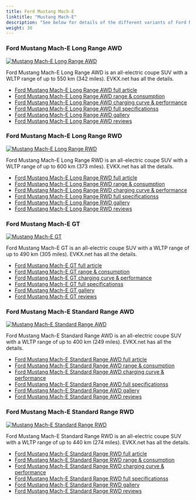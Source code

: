 ```yaml
---
title: Ford Mustang Mach-E
linktitle: "Mustang Mach-E"
description: "See below for details of the different variants of Ford Mustang Mach-E"
weight: 30
---
```

### Ford Mustang Mach-E Long Range AWD

<a href="mustang_mach-e_long_range_awd/"><img src="https://media.evkx.net/multimedia/models/ford/mustang_mach-e/mustang_mach-e_long_range_awd/main_1_st.jpg" class="img-fluid" alt="Mustang Mach-E Long Range AWD" ></a>

Ford Mustang Mach-E Long Range AWD is an all-electric coupe SUV with a WLTP range of up to 550 km (342 miles). EVKX.net has all the details. 

- [Ford Mustang Mach-E Long Range AWD full article](mustang_mach-e_long_range_awd/)
- [Ford Mustang Mach-E Long Range AWD range & consumption](mustang_mach-e_long_range_awd/rangeandconsumption/)
- [Ford Mustang Mach-E Long Range AWD charging curve & performance](mustang_mach-e_long_range_awd/chargingcurve/)
- [Ford Mustang Mach-E Long Range AWD full specificationss](mustang_mach-e_long_range_awd/specifications/)
- [Ford Mustang Mach-E Long Range AWD gallery](mustang_mach-e_long_range_awd/gallery/)
- [Ford Mustang Mach-E Long Range AWD reviews](mustang_mach-e_long_range_awd/reviews/)

### Ford Mustang Mach-E Long Range RWD

<a href="mustang_mach-e_long_range_rwd/"><img src="https://media.evkx.net/multimedia/models/ford/mustang_mach-e/mustang_mach-e_long_range_rwd/main_1_st.jpg" class="img-fluid" alt="Mustang Mach-E Long Range RWD" ></a>

Ford Mustang Mach-E Long Range RWD is an all-electric coupe SUV with a WLTP range of up to 600 km (373 miles). EVKX.net has all the details. 

- [Ford Mustang Mach-E Long Range RWD full article](mustang_mach-e_long_range_rwd/)
- [Ford Mustang Mach-E Long Range RWD range & consumption](mustang_mach-e_long_range_rwd/rangeandconsumption/)
- [Ford Mustang Mach-E Long Range RWD charging curve & performance](mustang_mach-e_long_range_rwd/chargingcurve/)
- [Ford Mustang Mach-E Long Range RWD full specificationss](mustang_mach-e_long_range_rwd/specifications/)
- [Ford Mustang Mach-E Long Range RWD gallery](mustang_mach-e_long_range_rwd/gallery/)
- [Ford Mustang Mach-E Long Range RWD reviews](mustang_mach-e_long_range_rwd/reviews/)

### Ford Mustang Mach-E GT

<a href="mustang_mach-e_gt/"><img src="https://media.evkx.net/multimedia/models/ford/mustang_mach-e/mustang_mach-e_gt/main_1_st.jpg" class="img-fluid" alt="Mustang Mach-E GT" ></a>

Ford Mustang Mach-E GT is an all-electric coupe SUV with a WLTP range of up to 490 km (305 miles). EVKX.net has all the details. 

- [Ford Mustang Mach-E GT full article](mustang_mach-e_gt/)
- [Ford Mustang Mach-E GT range & consumption](mustang_mach-e_gt/rangeandconsumption/)
- [Ford Mustang Mach-E GT charging curve & performance](mustang_mach-e_gt/chargingcurve/)
- [Ford Mustang Mach-E GT full specificationss](mustang_mach-e_gt/specifications/)
- [Ford Mustang Mach-E GT gallery](mustang_mach-e_gt/gallery/)
- [Ford Mustang Mach-E GT reviews](mustang_mach-e_gt/reviews/)

### Ford Mustang Mach-E Standard Range AWD

<a href="mustang_mach-e_standard_range_awd/"><img src="https://media.evkx.net/multimedia/models/ford/mustang_mach-e/mustang_mach-e_standard_range_awd/main_1_st.jpg" class="img-fluid" alt="Mustang Mach-E Standard Range AWD" ></a>

Ford Mustang Mach-E Standard Range AWD is an all-electric coupe SUV with a WLTP range of up to 400 km (249 miles). EVKX.net has all the details. 

- [Ford Mustang Mach-E Standard Range AWD full article](mustang_mach-e_standard_range_awd/)
- [Ford Mustang Mach-E Standard Range AWD range & consumption](mustang_mach-e_standard_range_awd/rangeandconsumption/)
- [Ford Mustang Mach-E Standard Range AWD charging curve & performance](mustang_mach-e_standard_range_awd/chargingcurve/)
- [Ford Mustang Mach-E Standard Range AWD full specificationss](mustang_mach-e_standard_range_awd/specifications/)
- [Ford Mustang Mach-E Standard Range AWD gallery](mustang_mach-e_standard_range_awd/gallery/)
- [Ford Mustang Mach-E Standard Range AWD reviews](mustang_mach-e_standard_range_awd/reviews/)

### Ford Mustang Mach-E Standard Range RWD

<a href="mustang_mach-e_standard_range_rwd/"><img src="https://media.evkx.net/multimedia/models/ford/mustang_mach-e/mustang_mach-e_standard_range_rwd/main_1_st.jpg" class="img-fluid" alt="Mustang Mach-E Standard Range RWD" ></a>

Ford Mustang Mach-E Standard Range RWD is an all-electric coupe SUV with a WLTP range of up to 440 km (274 miles). EVKX.net has all the details. 

- [Ford Mustang Mach-E Standard Range RWD full article](mustang_mach-e_standard_range_rwd/)
- [Ford Mustang Mach-E Standard Range RWD range & consumption](mustang_mach-e_standard_range_rwd/rangeandconsumption/)
- [Ford Mustang Mach-E Standard Range RWD charging curve & performance](mustang_mach-e_standard_range_rwd/chargingcurve/)
- [Ford Mustang Mach-E Standard Range RWD full specificationss](mustang_mach-e_standard_range_rwd/specifications/)
- [Ford Mustang Mach-E Standard Range RWD gallery](mustang_mach-e_standard_range_rwd/gallery/)
- [Ford Mustang Mach-E Standard Range RWD reviews](mustang_mach-e_standard_range_rwd/reviews/)

